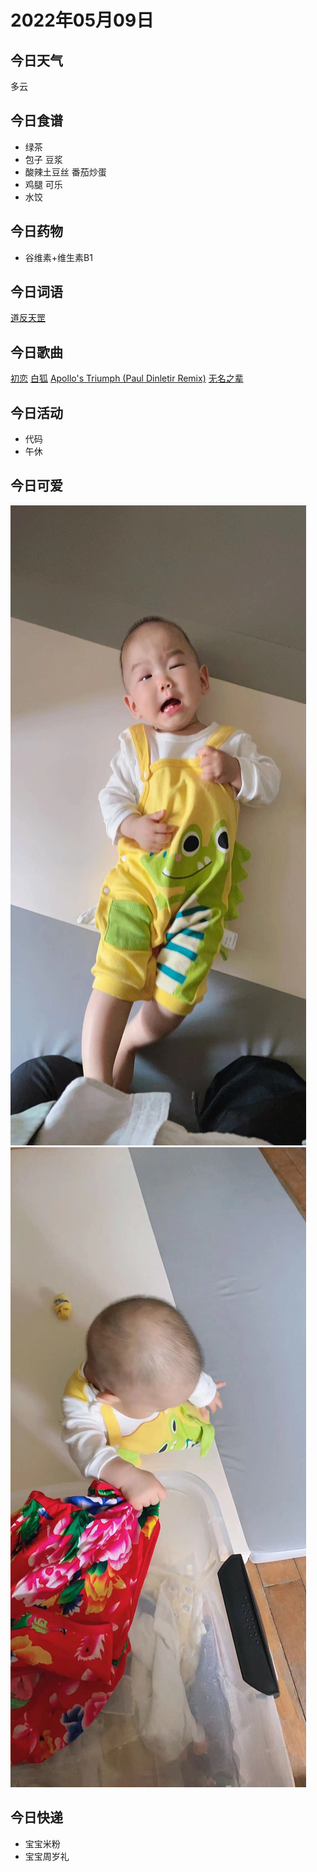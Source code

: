 # 2022年05月09日

## 今日天气

多云

## 今日食谱

- 绿茶
- 包子 豆浆
- 酸辣土豆丝 番茄炒蛋
- 鸡腿 可乐
- 水饺

## 今日药物

- 谷维素+维生素B1

## 今日词语

[道反天罡](https://baike.baidu.com/item/%E9%81%93%E5%8F%8D%E5%A4%A9%E7%BD%A1/50009028)

## 今日歌曲

[初恋](https://music.163.com/song?id=1873049720&userid=93993967)
[白狐](https://music.163.com/song?id=179521&userid=93993967)
[Apollo's Triumph (Paul Dinletir Remix)](https://music.163.com/song?id=29809102&userid=93993967)
[无名之辈](https://music.163.com/song?id=1377353048&userid=93993967)

## 今日活动

- 代码
- 午休

## 今日可爱

![怪喊怪叫](./2022-05-09-16-41-29.png)
![会跪着了](./2022-05-09-16-41-45.png)


## 今日快递

- 宝宝米粉
- 宝宝周岁礼
